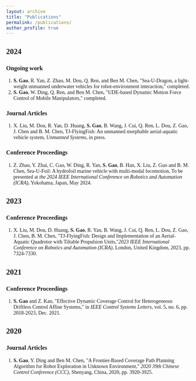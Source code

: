 ```yaml
---
layout: archive
title: "Publications"
permalink: /publications/
author_profile: true
---
```


<html>
<head>
    <style>
        body {
            font-family: 'Times New Roman', Times, serif;
        }
        ol {
            padding-left: 20px;
        }
    </style>
</head>
<body>
    <h2>2024</h2>
    <h3>Ongoing work</h3>
    <ol>
        <li><strong>S. Gao</strong>, R. Yan, Z. Zhao, M. Dou, Q. Ren, and Ben M. Chen, "Sea-U-Dragon, a light-weight
            unmanned underwater vehicles for robot-environment interaction," completed.</li>
        <li><strong>S. Gao</strong>, W. Ding, Q. Ren, and Ben M. Chen, "UDE-based Dynamic Motion Force Control of
            Mobile Manipulators," completed.</li>
    </ol>
    <h3>Journal Articles</h3>
    <ol>
        <li>X. Liu, M. Dou, R. Yan, D. Huang, <strong>S. Gao</strong>, B. Wang, J. Cui, Q. Ren, L. Dou, Z. Gao, J. Chen and B. M. Chen, TJ-FlyingFish: An unmanned morphable aerial-aquatic vehicle system, <em>Unmanned Systems</em>, in press.</li>
    </ol>
    <h3>Conference Proceedings</h3>
    <ol>
        <li>Z. Zhao, Y. Zhai, C. Gao, W. Ding, R. Yan, <strong>S. Gao</strong>, B. Han, X. Liu, Z. Guo and B. M. Chen, Sea-U-Foil: A hydrofoil marine vehicle with multi-modal locomotion, To be presented at <em>the 2024 IEEE International Conference on Robotics and Automation (ICRA)</em>, Yokohama, Japan, May 2024.</li>
    </ol>
    <h2>2023</h2>
    <h3>Conference Proceedings</h3>
    <ol>
        <li>X. Liu, M. Dou, D. Huang, <strong>S. Gao</strong>, R. Yan, B. Wang, J. Cui, Q. Ren, L. Dou, Z. Gao, J. Chen, B. M. Chen, "TJ-FlyingFish: Design and Implementation of an Aerial-Aquatic Quadrotor with Tiltable Propulsion Units,"<em>2023 IEEE International Conference on Robotics and Automation (ICRA)</em>, London, United Kingdom, 2023, pp. 7324-7330.</li>
    </ol>
    <h2>2021</h2>
    <h3>Conference Proceedings</h3>
    <ol>
        <li><strong>S. Gao</strong> and Z. Kan, "Effective Dynamic Coverage Control for Heterogeneous Driftless Control Affine Systems," in <em>IEEE Control Systems Letters</em>, vol. 5, no. 6, pp. 2018-2023, Dec. 2021.</li>
    </ol>
    <h2>2020</h2>
    <h3>Journal Articles</h3>
    <ol>
        <li><strong>S. Gao</strong>, Y. Ding and Ben M. Chen, "A Frontier-Based Coverage Path Planning Algorithm for Robot Exploration in Unknown Environment," <em>2020 39th Chinese Control Conference (CCC)</em>, Shenyang, China, 2020, pp. 3920-3925.</li>
    </ol>
</body>
</html>

<!-- 
### Journal Articles

1. X. Liu, M. Dou, R. Yan, D. Huang, **S. Gao**, B. Wang, J. Cui, Q. Ren, L. Dou, Z. Gao, J. Chen and B. M. Chen, TJ-FlyingFish: An unmanned morphable aerial-aquatic vehicle system,  *Unmanned Systems* , in press.

### Conference Proceedings

1. Z. Zhao, Y. Zhai, C. Gao, W. Ding, R. Yan, **S. Gao**, B. Han, X. Liu, Z. Guo and B. M. Chen, Sea-U-Foil: A hydrofoil marine vehicle with multi-modal locomotion, To be presented at  *the 2024 IEEE International Conference on Robotics and Automation (ICRA)* , Yokohama, Japan, May 2024.

## 2023

### Conference Proceedings

1. X. Liu, M. Dou, D. Huang, **S. Gao**, R. Yan, B. Wang, J. Cui, Q. Ren, L. Dou,  Z. Gao, J. Chen, B. M. Chen, "TJ-FlyingFish: Design and Implementation of an Aerial-Aquatic Quadrotor with Tiltable Propulsion Units,"*2023 IEEE International Conference on Robotics and Automation (ICRA)* , London, United Kingdom, 2023, pp. 7324-7330.

## 2021

### Conference Proceedings

1. **S. Gao** and Z. Kan, "Effective Dynamic Coverage Control for Heterogeneous Driftless Control Affine Systems," in  *IEEE Control Systems Letters* , vol. 5, no. 6, pp. 2018-2023, Dec. 2021.

## 2020

### Journal Articles

1. **S. Gao**, Y. Ding and Ben M. Chen, "A Frontier-Based Coverage Path Planning Algorithm
   for Robot Exploration in Unknown Environment,"  *2020 39th Chinese Control Conference (CCC)* , Shenyang, China, 2020, pp. 3920-3925. -->


<!-- {% if author.googlescholar %}
  You can also find my articles on <u><a href="{{author.googlescholar}}">my Google Scholar profile</a>.</u>
{% endif %}

{% include base_path %}

{% for post in site.publications reversed %}
  {% include archive-single.html %}
{% endfor %} -->
